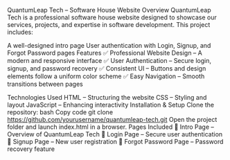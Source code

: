 QuantumLeap Tech – Software House Website
Overview
QuantumLeap Tech is a professional software house website designed to showcase our services, projects, and expertise in software development. This project includes:

A well-designed intro page
User authentication with Login, Signup, and Forgot Password pages
Features
✅ Professional Website Design – A modern and responsive interface
✅ User Authentication – Secure login, signup, and password recovery
✅ Consistent UI – Buttons and design elements follow a uniform color scheme
✅ Easy Navigation – Smooth transitions between pages

Technologies Used
HTML – Structuring the website
CSS – Styling and layout
JavaScript – Enhancing interactivity
Installation & Setup
Clone the repository:
bash
Copy code
git clone https://github.com/yourusername/quantumleap-tech.git
Open the project folder and launch index.html in a browser.
Pages Included
📌 Intro Page – Overview of QuantumLeap Tech
📌 Login Page – Secure user authentication
📌 Signup Page – New user registration
📌 Forgot Password Page – Password recovery feature

